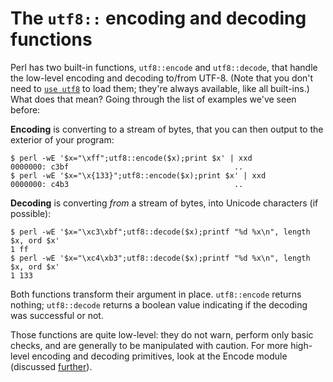 # The `utf8::` encoding and decoding functions

Perl has two built-in functions, `utf8::encode` and `utf8::decode`,
that handle the low-level encoding and decoding to/from UTF-8.
(Note that you don't need to [`use utf8`](05-utf8-pragma.mkdn) to
load them; they're always available, like all built-ins.) What does
that mean? Going through the list of examples we've seen before:

**Encoding** is converting to a stream of bytes, that you can
then output to the exterior of your program:

    $ perl -wE '$x="\xff";utf8::encode($x);print $x' | xxd
    0000000: c3bf                                     ..
    $ perl -wE '$x="\x{133}";utf8::encode($x);print $x' | xxd
    0000000: c4b3                                     ..

**Decoding** is converting *from* a stream of bytes, into Unicode
characters (if possible):

    $ perl -wE '$x="\xc3\xbf";utf8::decode($x);printf "%d %x\n", length $x, ord $x'
    1 ff
    $ perl -wE '$x="\xc4\xb3";utf8::decode($x);printf "%d %x\n", length $x, ord $x'
    1 133

Both functions transform their argument in place. `utf8::encode` returns
nothing; `utf8::decode` returns a boolean value indicating if the decoding
was successful or not.

Those functions are quite low-level: they do not warn, perform only basic
checks, and are generally to be manipulated with caution. For more
high-level encoding and decoding primitives, look at the Encode
module (discussed [further](08-Encode-module.mkdn)).
